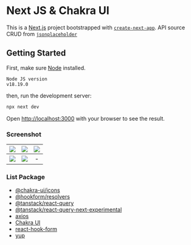 # Next JS & Chakra UI

This is a [Next.js](https://nextjs.org/) project bootstrapped with [`create-next-app`](https://github.com/vercel/next.js/tree/canary/packages/create-next-app). API source CRUD from [`jsonplaceholder`](https://jsonplaceholder.typicode.com/)

## Getting Started

First, make sure [Node](https://nodejs.org/en) installed.

```
Node JS version
v18.19.0
```

then, run the development server:

```bash
npx next dev
```

Open [http://localhost:3000](http://localhost:3000) with your browser to see the result.

### Screenshot ###
| ![](https://i.imgur.com/Sb3jSnh.png) | ![](https://i.imgur.com/Hf3Arvg.png) | ![](https://i.imgur.com/0CmBPgN.png) |
| :---: | :---: | :---: |
| ![](https://i.imgur.com/pLptxwM.png) | ![](https://i.imgur.com/Bwk3GO5.png) | - |

### List Package

- [@chakra-ui/icons](https://www.npmjs.com/package/@chakra-ui/icons)
- [@hookform/resolvers](https://www.npmjs.com/package/@hookform/resolvers)
- [@tanstack/react-query](https://www.npmjs.com/package/@tanstack/react-query)
- [@tanstack/react-query-next-experimental](https://www.npmjs.com/package/@tanstack/react-query-next-experimental)
- [axios](https://www.npmjs.com/package/axios)
- [Chakra UI](https://chakra-ui.com/)
- [react-hook-form](https://www.npmjs.com/package/react-hook-form)
- [yup](https://www.npmjs.com/package/yup)
